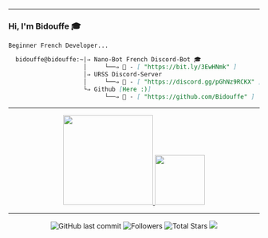 -----
### Hi, I'm Bidouffe 🎓


```
Beginner French Developer...
```



```md
  bidouffe@bidouffe:~|⇒ Nano-Bot French Discord-Bot 🎓           
                     │     └──⇒ 🌹 - [ "https://bit.ly/3EwHNmk" ]
                     │⇒ URSS Discord-Server
                     │     └──⇒ 🌹 - [ "https://discord.gg/pGhNz9RCKX" ]
                     └⇒ Github [Here :)]
                           └──⇒ 🌹 - [ "https://github.com/Bidouffe" ]
```
-----
<p align="center">
<a href="https://github.com/Bidouffe">
  <img height="180em" src="https://github-readme-stats-eight-theta.vercel.app/api?username=Bidouffe&show_icons=true&theme=react&include_all_commits=true&locale=fr"/>
  <img height="100em" src="https://discord.c99.nl/widget/theme-1/828561121526808606.png"/>
</a>
</p>

-----

<p align="center">
  <img alt="GitHub last commit" src="https://img.shields.io/github/last-commit/Bidouffe/Bidouffe">
  <img alt="Followers" src="https://img.shields.io/github/followers/Bidouffe?style=social">
  <img alt="Total Stars" src="https://img.shields.io/github/stars/Bidouffe?style=social">
  <img src="https://komarev.com/ghpvc/?username=Bidouffe&color=blue">
</p>
